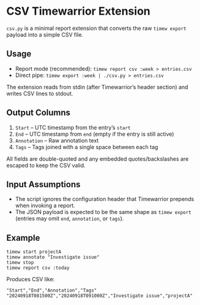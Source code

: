 # CSV Timewarrior Extension

`csv.py` is a minimal report extension that converts the raw `timew export` payload into a simple CSV file.

## Usage

- Report mode (recommended): `timew report csv :week > entries.csv`
- Direct pipe: `timew export :week | ./csv.py > entries.csv`

The extension reads from stdin (after Timewarrior’s header section) and writes CSV lines to stdout.

## Output Columns

1. `Start` – UTC timestamp from the entry’s `start`
2. `End` – UTC timestamp from `end` (empty if the entry is still active)
3. `Annotation` – Raw annotation text
4. `Tags` – Tags joined with a single space between each tag

All fields are double-quoted and any embedded quotes/backslashes are escaped to keep the CSV valid.

## Input Assumptions

- The script ignores the configuration header that Timewarrior prepends when invoking a report.
- The JSON payload is expected to be the same shape as `timew export` (entries may omit `end`, `annotation`, or `tags`).

## Example

```
timew start projectA
timew annotate "Investigate issue"
timew stop
timew report csv :today
```

Produces CSV like:

```
"Start","End","Annotation","Tags"
"20240918T081500Z","20240918T091000Z","Investigate issue","projectA"
```

